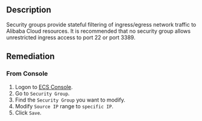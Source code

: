## Description

Security groups provide stateful filtering of ingress/egress network traffic to Alibaba Cloud resources. It is recommended that no security group allows unrestricted ingress access to port 22 or port 3389.

## Remediation

### From Console

1. Logon to [ECS Console](https://ecs.console.aliyun.com/).
2. Go to `Security Group`.
3. Find the `Security Group` you want to modify.
4. Modify `Source IP` range to `specific IP`.
5. Click `Save`.